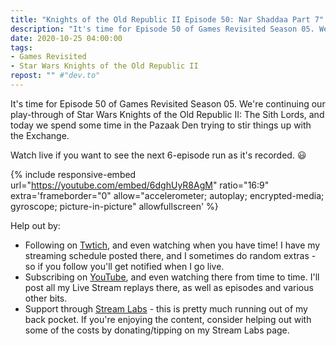 ```yaml
---
title: "Knights of the Old Republic II Episode 50: Nar Shaddaa Part 7"
description: "It's time for Episode 50 of Games Revisited Season 05. We're continuing our play-through of Star Wars Knights of the Old Republic II: The Sith Lords, and today we spend some time in the Pazaak Den trying to stir things up with the Exchange."
date: 2020-10-25 04:00:00
tags:
- Games Revisited
- Star Wars Knights of the Old Republic II
repost: "" #"dev.to"
---
```


It's time for Episode 50 of Games Revisited Season 05. We're continuing our play-through of Star Wars Knights of the Old Republic II: The Sith Lords, and today we spend some time in the Pazaak Den trying to stir things up with the Exchange.

Watch live if you want to see the next 6-episode run as it's recorded. :smiley:
<!--more-->

{% include responsive-embed url="https://youtube.com/embed/6dghUyR8AgM" ratio="16:9" extra='frameborder="0" allow="accelerometer; autoplay; encrypted-media; gyroscope; picture-in-picture" allowfullscreen' %}

Help out by:
 * Following on [Twtich](https://twitch.tv/AnonJr_Live), and even watching when you have time! I have my streaming schedule posted there, and I sometimes do random extras - so if you follow you'll get notified when I go live.
 * Subscribing on [YouTube](http://www.youtube.com/channel/UCXafqhKHbkSUIrq0LAuu0tw), and even watching there from time to time. I'll post all my Live Stream replays there, as well as episodes and various other bits.
 * Support through [Stream Labs](https://streamlabs.com/anonjr_live) - this is pretty much running out of my back pocket. If you're enjoying the content, consider helping out with some of the costs by donating/tipping on my Stream Labs page.